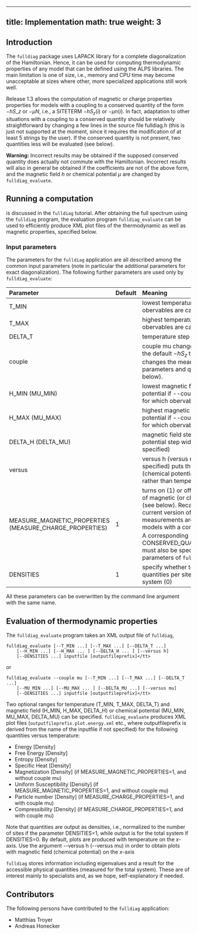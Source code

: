 
---
title: Implementation 
math: true
weight: 3
---

## Introduction

The `fulldiag` package uses LAPACK library for a complete diagonalization of the Hamiltonian. Hence, it can be used for computing thermodynamic properties of any model that can be defined using the ALPS libraries. The main limitation is one of size, i.e., memory and CPU time may become unacceptable at sizes where other, more specialized applications still work well.

Release 1.3 allows the computation of magnetic or charge properties properties for models with a coupling to a conserved quantity of the form $-hS\_z$ or $-\mu N$, i.e., a SITETERM $-h S_z(i)$ or $-\mu n(i)$. In fact, adaptation to other situations with a coupling to a conserved quantity should be relatively straightforward by changing a few lines in the source file fulldiag.h (this is just not supported at the moment, since it requires the modification of at least 5 strings by the user). If the conserved quantity is not present, two quantities less will be evaluated (see below).

**Warning:** Incorrect results may be obtained if the supposed conserved quantity does actually not commute with the Hamiltonian. Incorrect results will also in general be obtained if the coefficients are not of the above form, and the magnetic field $h$ or chemical potential $\mu$ are changed by `fulldiag_evaluate`.


## Running a computation

is discussed in the `fulldiag` tutorial. After obtaining the full spectrum using the `fulldiag` program, the evaluation program `fulldiag_evaluate` can be used to efficiently produce XML plot files of the thermodynamic as well as magnetic properties, specified below.

### Input parameters

The parameters for the `fulldiag` application are all described among the common input parameters (note in particular the additional parameters for exact diagonalization).
The following further parameters are used only by `fulldiag_evaluate`:

| **Parameter** | **Default** | **Meaning** |
| :------------ | :---------- | :---------- |
| T_MIN |  | lowest temperature for which obervables are calculated |
| T_MAX |  | highest temperature for which obervables are calculated |
| DELTA_T | | temperature step width |
| couple | | couple mu changes the coupling from the default $-h S_z$ to $-\ mu N$. It also changes the meaning of a few other parameters and quantities (see below). |
| H_MIN (MU_MIN) | | lowest magnetic field (chemical potential if --couple mu is specified) for which obervables are calculated |
| H_MAX (MU_MAX) | | highest magnetic field (chemical potential if --couple mu is specified) for which obervables are calculated |
| DELTA_H (DELTA_MU) | | magnetic field step width (chemical potential step width if --couple mu is specified) |
| versus | | versus h (versus mu if --couple mu is specified) puts the magnetic field (chemical potential) on the $x$-axis rather than temperature |
| MEASURE_MAGNETIC_PROPERTIES (MEASURE_CHARGE_PROPERTIES) | 1 | turns on (1) or off (0) the evaluation of magnetic (or charge) properties (see below). Recall that with the current version of `fulldiag`, such measurements are possible only for models with a conserved total $S_z$ or $N$. A corresponding CONSERVED_QUANTUMNUMBERS=... must also be specified in the parameters of `fulldiag`. |
| DENSITIES | 1 | specify whether to normalize quantities per site (1) or for the total system (0) |

All these parameters can be overwritten by the command line argument with the same name.

## Evaluation of thermodynamic properties

The `fulldiag_evaluate` program takes an XML output file of `fulldiag`, 

    fulldiag_evaluate [--T_MIN ...] [--T_MAX ...] [--DELTA_T ...]
        [--H_MIN ...] [--H_MAX ... ] [--DELTA_H ... ] [--versus h]
        [--DENSITIES ...] inputfile [outputfileprefix]</tt>

or 

    fulldiag_evaluate --couple mu [--T_MIN ...] [--T_MAX ...] [--DELTA_T ...]
        [--MU_MIN ...] [--MU_MAX ... ] [--DELTA_MU ...] [--versus mu]
        [--DENSITIES ...] inputfile [outputfileprefix]</tt>

Two optional ranges for temperature (T_MIN, T_MAX, DELTA_T) and magnetic field (H_MIN, H_MAX, DELTA_H) or chemical potential (MU_MIN, MU_MAX, DELTA_MU) can be specified. `fulldiag_evaluate` produces XML plot files (`outputfileprefix.plot.energy.xml` etc., where outputfileprefix is derived from the name of the inputfile if not specified) for the following quantities versus temperature:

- Energy [Density]
- Free Energy [Density]
- Entropy [Density]
- Specific Heat [Density]
- Magnetization [Density] (if MEASURE_MAGNETIC_PROPERTIES=1, and without couple mu)
- Uniform Susceptibility [Density] (if MEASURE_MAGNETIC_PROPERTIES=1, and without couple mu)
- Particle number [Density] (if MEASURE_CHARGE_PROPERTIES=1, and with couple mu)
- Compressibility [Density] (if MEASURE_CHARGE_PROPERTIES=1, and with couple mu)

Note that quantities are output as densities, i.e., normalized to the number of sites if the parameter DENSITIES=1, while output is for the total system if DENSITIES=0. By default, plots are produced with temperature on the $x$-axis. Use the argument --versus h (--versus mu) in order to obtain plots with magnetic field (chemical potential) on the $x$-axis

`fulldiag` stores information including eigenvalues and a result for the accessible physical quantities (measured for the total system). These are of interest mainly to specialists and, as we hope, self-explanatory if needed.

## Contributors

The following persons have contributed to the `fulldiag` application:

- Matthias Troyer
- Andreas Honecker 


